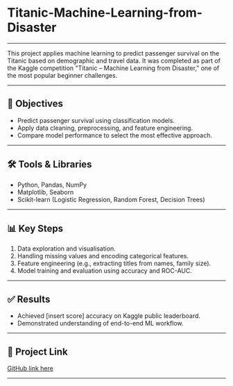 # Titanic-Machine-Learning-from-Disaster

---
This project applies machine learning to predict passenger survival on the Titanic based on demographic and travel data. It was completed as part of the Kaggle competition "Titanic – Machine Learning from Disaster," one of the most popular beginner challenges.

---
## 🎯 Objectives
- Predict passenger survival using classification models.
- Apply data cleaning, preprocessing, and feature engineering.
- Compare model performance to select the most effective approach.

---
## 🛠️ Tools & Libraries
- Python, Pandas, NumPy
- Matplotlib, Seaborn
- Scikit-learn (Logistic Regression, Random Forest, Decision Trees)

---
## 📊 Key Steps
1. Data exploration and visualisation.
2. Handling missing values and encoding categorical features.
3. Feature engineering (e.g., extracting titles from names, family size).
4. Model training and evaluation using accuracy and ROC-AUC.

---
## ✅ Results
- Achieved [insert score] accuracy on Kaggle public leaderboard.
- Demonstrated understanding of end-to-end ML workflow.

---
## 🔗 Project Link
[GitHub link here](https://github.com/Llinvile/Titanic-Machine-Learning-from-Disaster/blob/main/Titanic-Survival-Prediction.ipynb)

---
